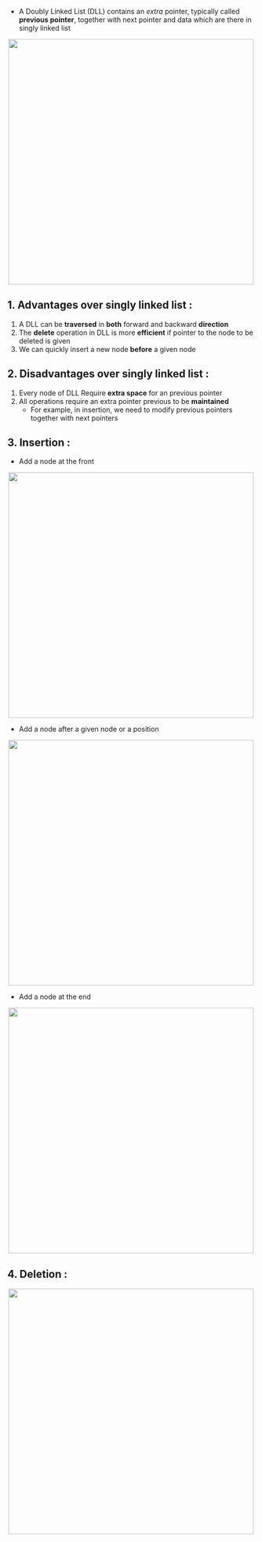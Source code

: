 - A Doubly Linked List (DLL) contains an *extra* pointer, typically called **previous pointer**, together with next pointer and data which are there in singly linked list

<p align="center"><img src="https://media.geeksforgeeks.org/wp-content/cdn-uploads/gq/2014/03/DLL1.png" width="500"></img></p>

## 1. Advantages over singly linked list :

1. A DLL can be **traversed** in **both** forward and backward **direction**
2. The **delete** operation in DLL is more **efficient** if pointer to the node to be deleted is given
3. We can quickly insert a new node **before** a given node

## 2. Disadvantages over singly linked list :

1. Every node of DLL Require **extra space** for an previous pointer
2. All operations require an extra pointer previous to be **maintained**
    - For example, in insertion, we need to modify previous pointers together with next pointers

## 3. Insertion :

- Add a node at the front

<p align="center"><img src="https://media.geeksforgeeks.org/wp-content/cdn-uploads/gq/2014/03/DLL_add_front1.png" width="500"></img></p>

- Add a node after a given node or a position

<p align="center"><img src="https://media.geeksforgeeks.org/wp-content/cdn-uploads/gq/2014/03/DLL_add_middle1.png" width="500"></img></p>

- Add a node at the end

<p align="center"><img src="https://media.geeksforgeeks.org/wp-content/cdn-uploads/gq/2014/03/DLL_add_end1.png" width="500"></img></p>

## 4. Deletion :

<p align="center"><img src="https://media.geeksforgeeks.org/wp-content/uploads/20200318150826/ezgif.com-gif-maker1.gif" width="500"></img></p>